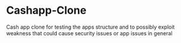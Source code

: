 # Cashapp-Clone
Cash app clone for testing the apps structure and to possibly exploit weakness that could cause security issues or app issues in general
